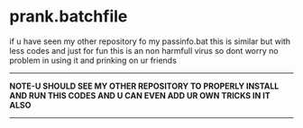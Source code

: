 # prank.batchfile
if u have seen my other repository fo my passinfo.bat this is similar but with less codes and just for fun this is an non harmfull virus so dont worry no problem in using it and prinking on ur friends
****************************************************************************************************************************
**NOTE-U SHOULD SEE MY OTHER REPOSITORY TO PROPERLY INSTALL AND RUN THIS CODES AND U CAN EVEN ADD UR OWN TRICKS IN IT ALSO**
****************************************************************************************************************************
